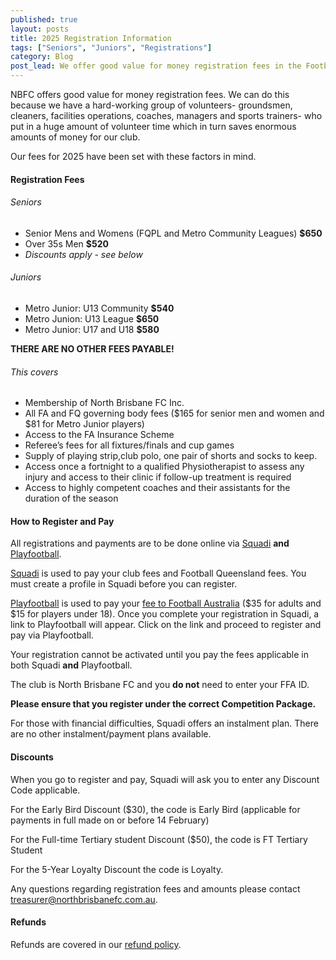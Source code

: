 ```yaml
---
published: true
layout: posts
title: 2025 Registration Information
tags: ["Seniors", "Juniors", "Registrations"]
category: Blog
post_lead: We offer good value for money registration fees in the Football Queensland competition. We have published fees for all senior and junior teams and fee inclusions.
---
```


NBFC offers good value for money registration fees. We can do this because we have a hard-working group of volunteers- groundsmen, cleaners, facilities operations, coaches, managers and sports trainers- who put in a huge amount of volunteer time which in turn saves enormous amounts of money for our club.

Our fees for 2025 have been set with these factors in mind.

#### Registration Fees

###### Seniors

- Senior Mens and Womens (FQPL and Metro Community Leagues) **$650**
- Over 35s Men **$520**
- _Discounts apply - see below_

###### Juniors

- Metro Junior: U13 Community **$540**
- Metro Junion: U13 League **$650**
- Metro Junior: U17 and U18 **$580**

**THERE ARE NO OTHER FEES PAYABLE!**

###### This covers

- Membership of North Brisbane FC Inc.
- All FA and FQ governing body fees ($165 for senior men and women and $81 for Metro Junior players)
- Access to the FA Insurance Scheme
- Referee’s fees for all fixtures/finals and cup games
- Supply of playing strip,club polo, one pair of shorts and socks to keep.
- Access once a fortnight to a qualified Physiotherapist to assess any injury and access to their clinic if follow-up treatment is required
- Access to highly competent coaches and their assistants for the duration of the season

#### How to Register and Pay

All registrations and payments are to be done online via [Squadi](https://registration.squadi.com/login) **and** [Playfootball](https://www.playfootball.com.au/).  

[Squadi](https://registration.squadi.com/login) is used to pay your club fees and Football Queensland fees. You must create a profile in Squadi before you can register.

[Playfootball](<https://www.playfootball.com.au/>) is used to pay your [fee to Football Australia](https://footballqueensland.com.au/wp-content/uploads/2024/11/49-24-FQ-Memo-2025-National-Registration-Fees.pdf) ($35 for adults and $15 for players under 18). Once you complete your registration in Squadi, a link to Playfootball will appear. Click on the link and proceed to register and pay via Playfootball.

Your registration cannot be activated until you pay the fees applicable in both Squadi **and** Playfootball.

The club is North Brisbane FC and  you **do not** need to enter your FFA ID.

**Please ensure that you register under the correct Competition Package.**

For those with financial difficulties, Squadi offers an instalment plan. There are no other instalment/payment plans available.

#### Discounts

When you go to register and pay, Squadi will ask you to enter any Discount Code applicable.

For the Early Bird Discount ($30), the code is Early Bird (applicable for payments in full made on or before 14 February)

For the Full-time Tertiary student Discount ($50), the code is FT Tertiary Student

For the 5-Year Loyalty Discount the code is Loyalty.

Any questions regarding registration fees and amounts please contact [treasurer@northbrisbanefc.com.au](mailto:treasurer@northbrisbanefc.com.au).

#### Refunds

Refunds are covered in our [refund policy](/policies/refunds.html).
